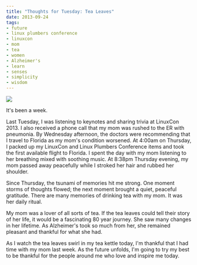 ```yaml
---
title: "Thoughts for Tuesday: Tea Leaves"
date: 2013-09-24
tags:
- future
- linux plumbers conference
- linuxcon
- mom
- tea
- women
- Alzheimer's
- learn
- senses
- simplicity
- wisdom
---
```



![](/images/2013/09/sand-crane-300x225.jpg)

It's been a week.

Last Tuesday, I was listening to keynotes and sharing trivia at LinuxCon 2013.
I also received a phone call that my mom was rushed to the ER with pneumonia.
By Wednesday afternoon, the doctors were recommending that I travel to Florida
as my mom's condition worsened. At 4:00am on Thursday, I packed up my
LinuxCon and Linux Plumbers Conference items and took the first available
flight to Florida. I spent the day with my mom listening to her breathing
mixed with soothing music. At 8:38pm Thursday evening, my mom passed away
peacefully while I stroked her hair and rubbed her shoulder.

Since Thursday, the tsunami of memories hit me strong. One moment storms of
thoughts flowed; the next moment brought a quiet, peaceful gratitude. There
are many memories of drinking tea with my mom. It was her daily ritual.

My mom was a lover of all sorts of tea. If the tea leaves could tell their
story of her life, it would be a fascinating 80 year journey. She saw many
changes in her lifetime. As Alzheimer's took so much from her, she remained
pleasant and thankful for what she had.

As I watch the tea leaves swirl in my tea kettle today, I'm thankful that I
had time with my mom last week. As the future unfolds, I'm going to try my
best to be thankful for the people around me who love and inspire me today.
